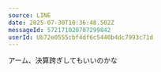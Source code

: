 ```yaml
---
source: LINE
date: 2025-07-30T10:36:48.502Z
messageId: 572171020707299842
userId: Ub72e0555cbf4df6c5440b4dc7993c71d
---
```


アーム、決算跨ぎしてもいいのかな